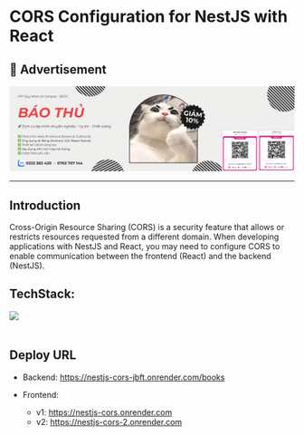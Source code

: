 # CORS Configuration for NestJS with React

## 📢 Advertisement

<img src="https://raw.githubusercontent.com/fptqnk17/.github/refs/heads/main/images/banner-bao-thu.png" alt="Advertisement" />

---

## Introduction

Cross-Origin Resource Sharing (CORS) is a security feature that allows or restricts resources requested from a different domain. When developing applications with NestJS and React, you may need to configure CORS to enable communication between the frontend (React) and the backend (NestJS).

## TechStack:
  <img src="https://skillicons.dev/icons?i=nestjs,react" /><br/><br/>
  
## Deploy URL
- Backend: https://nestjs-cors-jbft.onrender.com/books

- Frontend:
    - v1: https://nestjs-cors.onrender.com
    - v2: https://nestjs-cors-2.onrender.com


